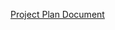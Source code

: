 [Project Plan Document](https://docs.google.com/document/d/1wq1zmYoFXn-cnPP6K944f5NBgVHASd_pPxxbBMrASCY/edit?usp=sharing)
